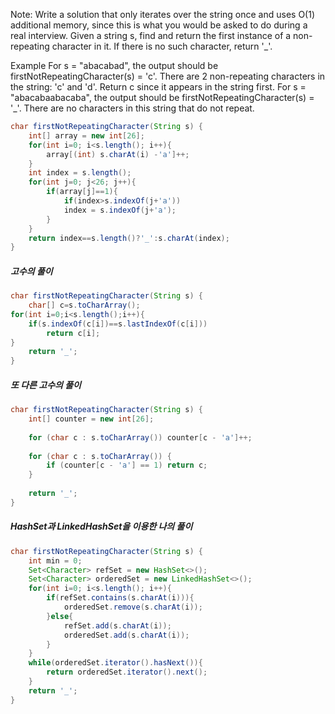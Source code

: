 Note: Write a solution that only iterates over the string once and uses O(1) additional memory, since this is what you would be asked to do during a real interview.
Given a string s, find and return the first instance of a non-repeating character in it. If there is no such character, return '_'.

Example
For s = "abacabad", the output should be
firstNotRepeatingCharacter(s) = 'c'.
There are 2 non-repeating characters in the string: 'c' and 'd'. Return c since it appears in the string first.
For s = "abacabaabacaba", the output should be
firstNotRepeatingCharacter(s) = '_'.
There are no characters in this string that do not repeat.

```java
char firstNotRepeatingCharacter(String s) {    
    int[] array = new int[26];    
    for(int i=0; i<s.length(); i++){        
        array[(int) s.charAt(i) -'a']++;        
    }    
    int index = s.length();    
    for(int j=0; j<26; j++){
        if(array[j]==1){
            if(index>s.indexOf(j+'a'))
            index = s.indexOf(j+'a');
        }        
    }    
    return index==s.length()?'_':s.charAt(index);    
}
```

##### 고수의 풀이
```java
char firstNotRepeatingCharacter(String s) {
    char[] c=s.toCharArray();
for(int i=0;i<s.length();i++){
    if(s.indexOf(c[i])==s.lastIndexOf(c[i]))
        return c[i];
}
    return '_';
}
```

##### 또 다른 고수의 풀이
```java
char firstNotRepeatingCharacter(String s) {
    int[] counter = new int[26];
    
    for (char c : s.toCharArray()) counter[c - 'a']++;
    
    for (char c : s.toCharArray()) {
        if (counter[c - 'a'] == 1) return c;
    }
    
    return '_';
}
```

##### HashSet과 LinkedHashSet을 이용한 나의 풀이
```java
char firstNotRepeatingCharacter(String s) {
    int min = 0;
    Set<Character> refSet = new HashSet<>();
    Set<Character> orderedSet = new LinkedHashSet<>();
    for(int i=0; i<s.length(); i++){
        if(refSet.contains(s.charAt(i))){            
            orderedSet.remove(s.charAt(i));
        }else{            
            refSet.add(s.charAt(i));
            orderedSet.add(s.charAt(i));
        }
    }
    while(orderedSet.iterator().hasNext()){
        return orderedSet.iterator().next();
    }
    return '_';
}
```